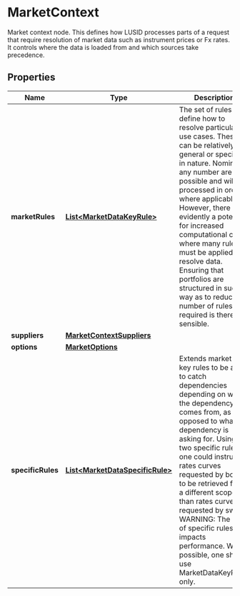 

# MarketContext

Market context node. This defines how LUSID processes parts of a request that require resolution of market data such as instrument prices or  Fx rates. It controls where the data is loaded from and which sources take precedence.

## Properties

Name | Type | Description | Notes
------------ | ------------- | ------------- | -------------
**marketRules** | [**List&lt;MarketDataKeyRule&gt;**](MarketDataKeyRule.md) | The set of rules that define how to resolve particular use cases. These can be relatively general or specific in nature.  Nominally any number are possible and will be processed in order where applicable. However, there is evidently a potential  for increased computational cost where many rules must be applied to resolve data. Ensuring that portfolios are structured in  such a way as to reduce the number of rules required is therefore sensible. |  [optional]
**suppliers** | [**MarketContextSuppliers**](MarketContextSuppliers.md) |  |  [optional]
**options** | [**MarketOptions**](MarketOptions.md) |  |  [optional]
**specificRules** | [**List&lt;MarketDataSpecificRule&gt;**](MarketDataSpecificRule.md) | Extends market data key rules to be able to catch dependencies depending on where the dependency comes from, as opposed to what the dependency is asking for.  Using two specific rules, one could instruct rates curves requested by bonds to be retrieved from a different scope than rates curves requested by swaps.  WARNING: The use of specific rules impacts performance. Where possible, one should use MarketDataKeyRules only. |  [optional]



